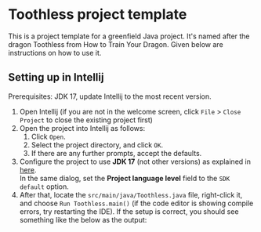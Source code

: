 # Toothless project template

This is a project template for a greenfield Java project. It's named after the dragon Toothless from How to Train Your Dragon. Given below are instructions on how to use it.

## Setting up in Intellij

Prerequisites: JDK 17, update Intellij to the most recent version.

1. Open Intellij (if you are not in the welcome screen, click `File` > `Close Project` to close the existing project first)
1. Open the project into Intellij as follows:
   1. Click `Open`.
   1. Select the project directory, and click `OK`.
   1. If there are any further prompts, accept the defaults.
1. Configure the project to use **JDK 17** (not other versions) as explained in [here](https://www.jetbrains.com/help/idea/sdk.html#set-up-jdk).<br>
   In the same dialog, set the **Project language level** field to the `SDK default` option.
3. After that, locate the `src/main/java/Toothless.java` file, right-click it, and choose `Run Toothless.main()` (if the code editor is showing compile errors, try restarting the IDE). If the setup is correct, you should see something like the below as the output:

